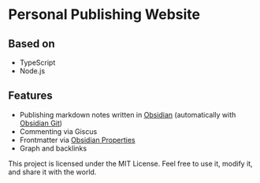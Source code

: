 # Personal Publishing Website

## Based on
- TypeScript
- Node.js

## Features
- Publishing markdown notes written in [Obsidian](https://obsidian.md/) (automatically with [Obsidian Git](https://github.com/Vinzent03/obsidian-git))
- Commenting via Giscus
- Frontmatter via [Obsidian Properties](https://help.obsidian.md/properties)
- Graph and backlinks

This project is licensed under the MIT License. Feel free to use it, modify it, and share it with the world.
